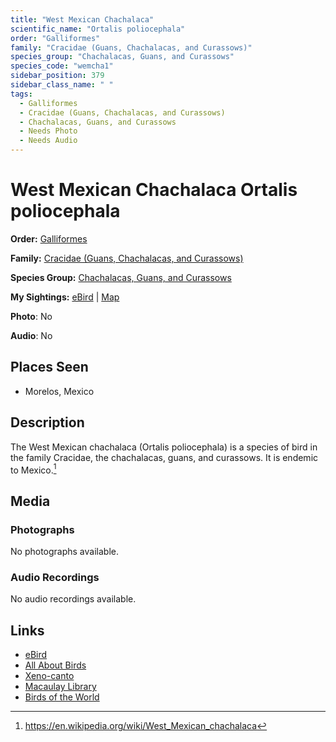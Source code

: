 ```yaml
---
title: "West Mexican Chachalaca"
scientific_name: "Ortalis poliocephala"
order: "Galliformes"
family: "Cracidae (Guans, Chachalacas, and Curassows)"
species_group: "Chachalacas, Guans, and Curassows"
species_code: "wemcha1"
sidebar_position: 379
sidebar_class_name: " "
tags: 
  - Galliformes
  - Cracidae (Guans, Chachalacas, and Curassows)
  - Chachalacas, Guans, and Curassows
  - Needs Photo
  - Needs Audio
---
```


# West Mexican Chachalaca <span className='sci_name'>Ortalis poliocephala</span>

**Order:** [Galliformes](/tags/galliformes)

**Family:** [Cracidae (Guans, Chachalacas, and Curassows)](/tags/cracidae-guans-chachalacas-and-curassows)

**Species Group:** [Chachalacas, Guans, and Curassows](/tags/chachalacas-guans-and-curassows)

**My Sightings:** [eBird](https://ebird.org/lifelist?r=world&time=life&spp=wemcha1) | [Map](/map?species_code=wemcha1)

**Photo**: No 

**Audio**: No

## Places Seen

* Morelos, Mexico

## Description
The West Mexican chachalaca (Ortalis poliocephala) is a species of bird in the family Cracidae, the chachalacas, guans, and curassows.  It is endemic to Mexico.[^1]

[^1]: https://en.wikipedia.org/wiki/West_Mexican_chachalaca

## Media
### Photographs
No photographs available.

### Audio Recordings
No audio recordings available.

## Links
* [eBird](https://ebird.org/species/wemcha1) 
* [All About Birds](https://www.allaboutbirds.org/guide/wemcha1) 
* [Xeno-canto](https://www.xeno-canto.org/species/ortalis-poliocephala) 
* [Macaulay Library](https://search.macaulaylibrary.org/catalog?taxonCode=wemcha1&sort=rating_rank_desc)
* [Birds of the World](https://birdsoftheworld.org/bow/species/wemcha1)
